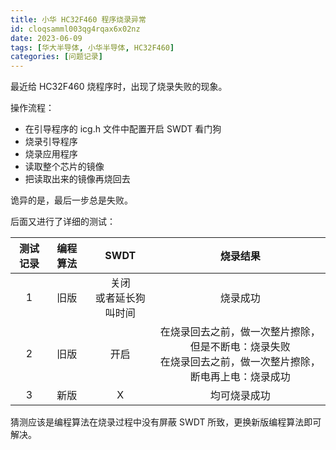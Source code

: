 ```yaml
---
title: 小华 HC32F460 程序烧录异常
id: cloqsamml003qg4rqax6x02nz
date: 2023-06-09
tags: [华大半导体, 小华半导体, HC32F460]
categories: [问题记录]
---
```


最近给 HC32F460 烧程序时，出现了烧录失败的现象。

操作流程：

- 在引导程序的 icg.h 文件中配置开启 SWDT 看门狗
- 烧录引导程序
- 烧录应用程序
- 读取整个芯片的镜像
- 把读取出来的镜像再烧回去

诡异的是，最后一步总是失败。

后面又进行了详细的测试：

| 测试记录 | 编程算法 |           SWDT           |                                                   烧录结果                                                   |
| :------: | :------: | :----------------------: | :----------------------------------------------------------------------------------------------------------: |
|    1     |   旧版   | 关闭<br>或者延长狗叫时间 |                                                   烧录成功                                                   |
|    2     |   旧版   |           开启           | 在烧录回去之前，做一次整片擦除，但是不断电：烧录失败<br>在烧录回去之前，做一次整片擦除，断电再上电：烧录成功 |
|    3     |   新版   |            X             |                                                 均可烧录成功                                                 |

猜测应该是编程算法在烧录过程中没有屏蔽 SWDT 所致，更换新版编程算法即可解决。
